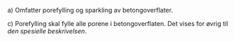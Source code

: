 a) Omfatter porefylling og sparkling av betongoverflater.

c) Porefylling skal fylle alle porene i betongoverflaten. Det vises for øvrig til *den spesielle beskrivelsen*.

